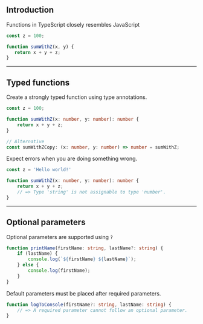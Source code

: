 ## Introduction

Functions in TypeScript closely resembles JavaScript

```typescript
const z = 100;

function sumWithZ(x, y) {
   return x + y + z;
}
```

---

## Typed functions

Create a strongly typed function using type annotations.

```typescript
const z = 100;

function sumWithZ(x: number, y: number): number {
    return x + y + z;
}

// Alternative
const sumWithZCopy: (x: number, y: number) => number = sumWithZ;
```

Expect errors when you are doing something wrong.<!-- .element class="fragment" data-fragment-index="0" -->

```typescript
const z = 'Hello world!'

function sumWithZ(x: number, y: number): number {
    return x + y + z;
    // => Type 'string' is not assignable to type 'number'.
}
```
<!-- .element class="fragment" data-fragment-index="0" -->

---

## Optional parameters

Optional parameters are supported using `?`

```typescript
function printName(firstName: string, lastName?: string) {
    if (lastName) {
        console.log(`${firstName} ${lastName}`);
    } else {
        console.log(firstName);
    }
}
```

Default parameters must be placed after required parameters.
<!-- .element class="fragment" data-fragment-index="0" -->

```typescript
function logToConsole(firstName?: string, lastName: string) {
    // => A required parameter cannot follow an optional parameter.
}
```
<!-- .element class="fragment" data-fragment-index="0" -->
